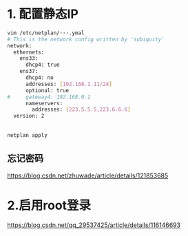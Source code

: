 # 1. 配置静态IP
```bash
vim /etc/netplan/···.ymal
# This is the network config written by 'subiquity'
network:
  ethernets:
    ens33:
      dhcp4: true
    ens37:
      dhcp4: no
      addresses: [192.168.1.11/24]
      optional: true
#     gateway4: 192.168.0.1
      nameservers:
        addresses: [223.5.5.5,223.6.6.6]
  version: 2
  
  
netplan apply
```

## 忘记密码

https://blog.csdn.net/zhuwade/article/details/121853685



# 2.启用root登录

https://blog.csdn.net/qq_29537425/article/details/116146693